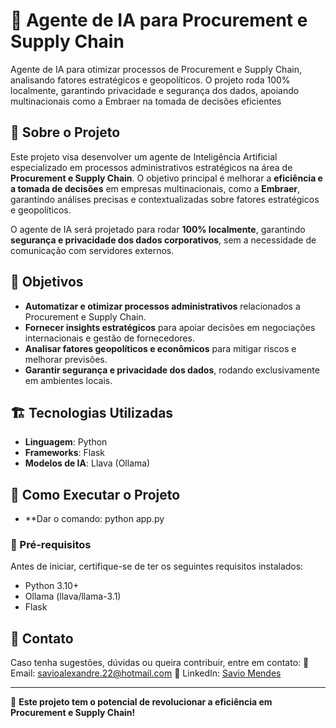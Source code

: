# 📌 Agente de IA para Procurement e Supply Chain

Agente de IA para otimizar processos de Procurement e Supply Chain, analisando fatores estratégicos e geopolíticos. O projeto roda 100% localmente, garantindo privacidade e segurança dos dados, apoiando multinacionais como a Embraer na tomada de decisões eficientes

## 📖 Sobre o Projeto

Este projeto visa desenvolver um agente de Inteligência Artificial especializado em processos administrativos estratégicos na área de **Procurement e Supply Chain**. O objetivo principal é melhorar a **eficiência e a tomada de decisões** em empresas multinacionais, como a **Embraer**, garantindo análises precisas e contextualizadas sobre fatores estratégicos e geopolíticos.

O agente de IA será projetado para rodar **100% localmente**, garantindo **segurança e privacidade dos dados corporativos**, sem a necessidade de comunicação com servidores externos.

## 🎯 Objetivos

- **Automatizar e otimizar processos administrativos** relacionados a Procurement e Supply Chain.
- **Fornecer insights estratégicos** para apoiar decisões em negociações internacionais e gestão de fornecedores.
- **Analisar fatores geopolíticos e econômicos** para mitigar riscos e melhorar previsões.
- **Garantir segurança e privacidade dos dados**, rodando exclusivamente em ambientes locais.

## 🏗️ Tecnologias Utilizadas

- **Linguagem**: Python
- **Frameworks**: Flask
- **Modelos de IA**: Llava (Ollama)

## 🔧 Como Executar o Projeto
- **Dar o comando: python app.py
### 📌 Pré-requisitos

Antes de iniciar, certifique-se de ter os seguintes requisitos instalados:

- Python 3.10+
- Ollama (llava/llama-3.1)
- Flask

## 📩 Contato

Caso tenha sugestões, dúvidas ou queira contribuir, entre em contato:
📧 Email: [savioalexandre.22@hotmail.com](mailto\:savioalexandre.22@hotmail.com)
🔗 LinkedIn: [Savio Mendes](https://www.linkedin.com/in/saviom3ndes)

---

🚀 **Este projeto tem o potencial de revolucionar a eficiência em Procurement e Supply Chain!**

 


